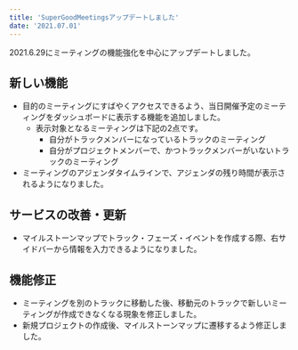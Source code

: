 ```yaml
---
title: 'SuperGoodMeetingsアップデートしました'
date: '2021.07.01'
---
```


2021.6.29にミーティングの機能強化を中心にアップデートしました。

## 新しい機能
- 目的のミーティングにすばやくアクセスできるよう、当日開催予定のミーティングをダッシュボードに表示する機能を追加しました。<br>
    - 表示対象となるミーティングは下記の2点です。<br>
        - 自分がトラックメンバーになっているトラックのミーティング<br>
        - 自分がプロジェクトメンバーで、かつトラックメンバーがいないトラックのミーティング
- ミーティングのアジェンダタイムラインで、アジェンダの残り時間が表示されるようになりました。

## サービスの改善・更新
- マイルストーンマップでトラック・フェーズ・イベントを作成する際、右サイドバーから情報を入力できるようになりました。

## 機能修正
- ミーティングを別のトラックに移動した後、移動元のトラックで新しいミーティングが作成できなくなる現象を修正しました。
- 新規プロジェクトの作成後、マイルストーンマップに遷移するよう修正しました。
